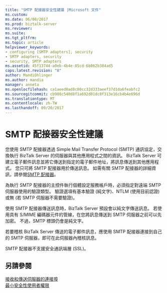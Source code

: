 ```yaml
---
title: "SMTP 配接器安全性建議 |Microsoft 文件"
ms.custom: 
ms.date: 06/08/2017
ms.prod: biztalk-server
ms.reviewer: 
ms.suite: 
ms.tgt_pltfrm: 
ms.topic: article
helpviewer_keywords:
- configuring [SMTP adapters], security
- SMTP adapters, security
- security, SMTP adapters
ms.assetid: 45f13744-a0eb-4b4e-85cd-6b862b384ad5
caps.latest.revision: "8"
author: MandiOhlinger
ms.author: mandia
manager: anneta
ms.openlocfilehash: ca1aeed0ad8c80cc32d333aeef37d1da6feabfc2
ms.sourcegitcommit: cb908c540d8f1a692d01dc8f313e16cb4b4e696d
ms.translationtype: MT
ms.contentlocale: zh-TW
ms.lasthandoff: 09/20/2017
---
```

# <a name="smtp-adapter-security-recommendations"></a>SMTP 配接器安全性建議
您使用 SMTP 配接器透過 Simple Mail Transfer Protocol (SMTP) 通訊協定，交換執行 BizTalk Server 的伺服器與其他應用程式之間的資訊。 BizTalk Server 可建立電子郵件訊息並將它傳送到指定的電子郵件地址，將訊息傳送到其他應用程式。 您只可將 SMTP 配接器用於傳送訊息。 如需有關 SMTP 配接器的詳細資訊，請參閱[SMTP 配接器](../core/smtp-adapter.md)。  
  
 為執行 SMTP 配接器的主控件執行個體設定服務帳戶時，必須指定對遠端 SMTP 伺服器使用的驗證類型。 驗證選項有基本驗證 (純文字)、NTLM (使用目前認證) 或無 (若 SMTP 伺服器不需要驗證)。  
  
 使用 SMTP 配接器傳送訊息時，BizTalk Server 預設會以純文字傳送訊息。 若使用具有 S/MIME 編碼器元件的管線，在您將訊息傳送到 SMTP 伺服器之前可以先加密。 不過，SMTP 標頭仍會是純文字。  
  
 若要稽核 BizTalk Server 傳送的電子郵件訊息，應使用 SMTP 配接器連接到自己的 SMTP 伺服器，即可在此伺服器內稽核訊息。  
  
 SMTP 配接器不支援安全通訊端層 (SSL)。  
  
## <a name="see-also"></a>另請參閱  
 [接收和傳送伺服器的連接埠](../core/ports-for-the-receive-and-send-servers.md)   
 [最小安全性使用者權限](../core/minimum-security-user-rights.md)
